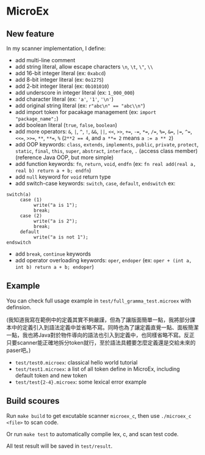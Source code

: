 # MicroEx

## New feature
In my scanner implementation, I define:
 - add multi-line comment
 - add string literal, allow escape characters `\n`, `\t`, `\"`, `\\`
 - add 16-bit integer literal 
      (ex: `0xabcd`)
 - add 8-bit integer literal
      (ex: `0o1275`)
 - add 2-bit integer literal
      (ex: `0b101010`)
 - add underscore in integer literal
      (ex: `1_000_000`)
 - add character literal
      (ex: `'a'`, `'1'`, `'\n'`)
 - add original string literal
      (ex: `r"abc\n" == "abc\\n"`)
 - add import token for pacakage management
      (ex: `import "package_name";`)
 - add boolean literal
      (`true`, `false`, `boolean`)
 - add more operators:
      `&`, `|`, `^`, `!`, `&&`, `||`, `<<`, 
      `>>`, `+=`, `-=`, `*=`, `/=`, `%=`, `&=`, 
      `|=`, `^=`, `<<=`, `>>=`, `**`, `**=`, `%`
      (`2**2 == 4`, and `a **= 2` means `a := a ** 2`)
 - add OOP keywords: `class`, `extends`, `implements`, `public`, `private`, `protect`, 
                     `static`, `final`, `this`, `super`, `abstract`, `interface`, `.` (access class member)
                     (reference Java OOP, but more simple)
 - add function keywords: `fn`, `return`, `void`, `endfn`
      (ex: `fn real add(real a, real b) return a + b; endfn`)
 - add `null` keyword for `void` return type
 - add switch-case keywords: `switch`, `case`, `default`, `endswitch`
      ex:
```
switch(a)
     case (1) 
          write("a is 1"); 
          break;
     case (2)
          write("a is 2");
          break;
     default 
          write("a is not 1");
endswitch
```
 - add `break`, `continue` keywords
 - add operator overloading keywords: `oper`, `endoper`
      (ex: `oper + (int a, int b) return a + b; endoper`)

## Example
You can check full usage example in `test/full_gramma_test.microex` with definsion.

(我知道我寫在範例中的定義其實不夠嚴謹，但為了讓版面簡單一點，我將部分課本中的定義引入到語法定義中並省略不寫。同時也為了讓定義直覺一點、面板簡潔一點，我也將Java對於物件導向的語法也引入到定義中，也同樣省略不寫。反正只要scanner能正確地拆分token就行，至於語法具體要怎麼定義還是交給未來的paser吧。)

 - `test/test0.microex`:
 classical hello world tutorial
 - `test/test1.microex`:
 a list of all token define in MicroEx, including default token and new token
 - `test/test{2-4}.microex`:
 some lexical error example

 ## Build scoures
 Run `make build` to get excutable scanner `microex_c`, then use `./microex_c <file>` to scan code.

 Or run `make test` to automatically complie lex, c, and scan test code.

 All test result will be saved in `test/result`.